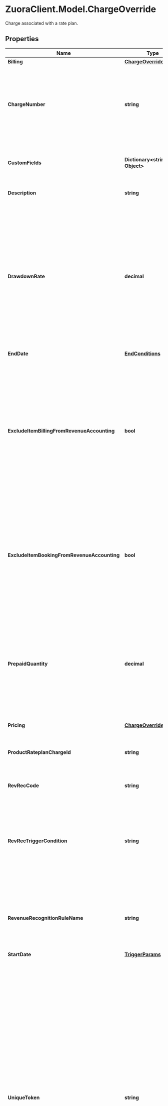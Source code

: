 # ZuoraClient.Model.ChargeOverride
Charge associated with a rate plan. 

## Properties

Name | Type | Description | Notes
------------ | ------------- | ------------- | -------------
**Billing** | [**ChargeOverrideBilling**](ChargeOverrideBilling.md) |  | [optional] 
**ChargeNumber** | **string** | Charge number of the charge. For example, C-00000307.  If you do not set this field, Zuora will generate the charge number.  | [optional] 
**CustomFields** | **Dictionary&lt;string, Object&gt;** | Container for custom fields of a Rate Plan Charge object.  | [optional] 
**Description** | **string** | Description of the charge.  | [optional] 
**DrawdownRate** | **decimal** | **Note**: This field is only available if you have the [Prepaid with Drawdown](https://knowledgecenter.zuora.com/Billing/Billing_and_Payments/J_Billing_Operations/Prepaid_with_Drawdown) feature enabled.  The [conversion rate](https://knowledgecenter.zuora.com/Billing/Billing_and_Payments/J_Billing_Operations/Prepaid_with_Drawdown/Create_drawdown_charge#UOM_Conversion) between Usage UOM and Drawdown UOM for a [drawdown charge](https://knowledgecenter.zuora.com/Billing/Billing_and_Payments/J_Billing_Operations/Prepaid_with_Drawdown/Create_drawdown_charge). Must be a positive number (&gt;0).  | [optional] 
**EndDate** | [**EndConditions**](EndConditions.md) |  | [optional] 
**ExcludeItemBillingFromRevenueAccounting** | **bool** | The flag to exclude rate plan charge related invoice items, invoice item adjustments, credit memo items, and debit memo items from revenue accounting.  **Note**: This field is only available if you have the Billing - Revenue Integration feature enabled.   | [optional] [default to false]
**ExcludeItemBookingFromRevenueAccounting** | **bool** | The flag to exclude rate plan charges from revenue accounting.  **Note**: This field is only available if you have the Billing - Revenue Integration feature enabled.   | [optional] [default to false]
**PrepaidQuantity** | **decimal** | **Note**: This field is only available if you have the [Prepaid with Drawdown](https://knowledgecenter.zuora.com/Billing/Billing_and_Payments/J_Billing_Operations/Prepaid_with_Drawdown) feature enabled.  The number of units included in a [prepayment charge](https://knowledgecenter.zuora.com/Billing/Billing_and_Payments/J_Billing_Operations/Prepaid_with_Drawdown/Create_prepayment_charge). Must be a positive number (&gt;0).  | [optional] 
**Pricing** | [**ChargeOverridePricing**](ChargeOverridePricing.md) |  | [optional] 
**ProductRateplanChargeId** | **string** | Internal identifier of the product rate plan charge that the charge is based on.  | 
**RevRecCode** | **string** | Revenue Recognition Code  | [optional] 
**RevRecTriggerCondition** | **string** | Specifies the revenue recognition trigger condition.    * &#x60;Contract Effective Date&#x60;    * &#x60;Service Activation Date&#x60;   * &#x60;Customer Acceptance Date&#x60;  | [optional] 
**RevenueRecognitionRuleName** | **string** | Specifies the revenue recognition rule.    * &#x60;Recognize upon invoicing&#x60;    * &#x60;Recognize daily over time&#x60;  | [optional] 
**StartDate** | [**TriggerParams**](TriggerParams.md) |  | [optional] 
**UniqueToken** | **string** | Unique identifier for the charge. This identifier enables you to refer to the charge before the charge has an internal identifier in Zuora.  For instance, suppose that you want to use a single order to add a product to a subscription and later update the same product. When you add the product, you can set a unique identifier for the charge. Then when you update the product, you can use the same unique identifier to specify which charge to modify.  | [optional] 
**ValidityPeriodType** | **string** | **Note**: This field is only available if you have the [Prepaid with Drawdown](https://knowledgecenter.zuora.com/Billing/Billing_and_Payments/J_Billing_Operations/Prepaid_with_Drawdown) feature enabled.  The period in which the prepayment units are valid to use as defined in a [prepayment charge](https://knowledgecenter.zuora.com/Billing/Billing_and_Payments/J_Billing_Operations/Prepaid_with_Drawdown/Create_prepayment_charge).  | [optional] 

[[Back to Model list]](../README.md#documentation-for-models) [[Back to API list]](../README.md#documentation-for-api-endpoints) [[Back to README]](../README.md)

